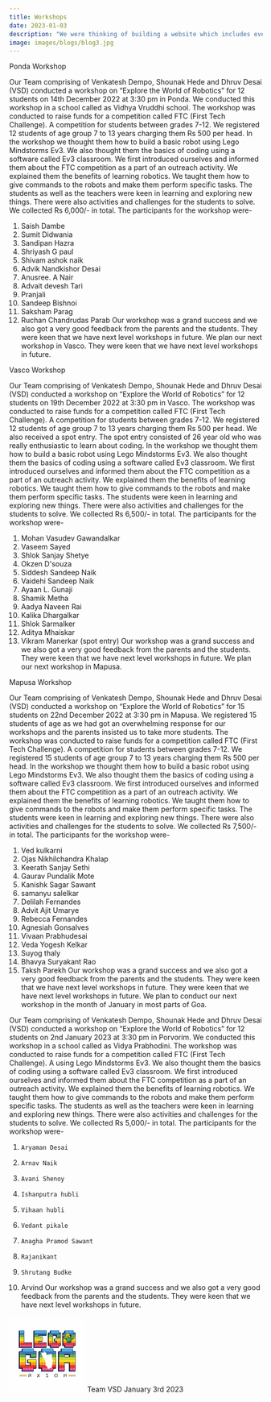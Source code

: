 ```yaml
---
title: Workshops
date: 2023-01-03
description: "We were thinking of building a website which includes everyone's collaboration. Our team coach Saieesh Sir introduced us to GitHub and.."
image: images/blogs/blog3.jpg
---
```



Ponda Workshop
 
Our Team comprising of Venkatesh Dempo, Shounak Hede and Dhruv Desai (VSD) conducted a workshop on “Explore the World of Robotics” for 12 students on 14th December 2022 at 3:30 pm in Ponda. We conducted this workshop in a school called as Vidhya Vruddhi school. The workshop was conducted to raise funds for a competition called FTC (First Tech Challenge). A competition for students between grades 7-12. We registered 12 students of age group 7 to 13 years charging them Rs 500 per head. In the workshop we thought them how to build a basic robot using Lego Mindstorms Ev3. We also thought them the basics of coding using a software called Ev3 classroom. We first introduced ourselves and informed them about the FTC competition as a part of an outreach activity. We explained them the benefits of learning robotics. We taught them how to give commands to the robots and make them perform specific tasks. The students as well as the teachers were keen in learning and exploring new things. There were also activities and challenges for the students to solve. We collected Rs 6,000/- in total. The participants for the workshop were-
1. Saish Dambe
2. Sumit Didwania
3. Sandipan Hazra
4. Shriyash G paul
5. Shivam ashok naik
6. Advik Nandkishor Desai
7. Anusree. A Nair
8. Advait devesh Tari
9. Pranjali
10. Sandeep Bishnoi
11. Saksham Parag
12. Ruchan Chandrudas Parab
Our workshop was a grand success and we also got a very good feedback from the parents and the students. They were keen that we have next level workshops in future. We plan our next workshop in Vasco. They were keen that we have next level workshops in future.
 
 
Vasco Workshop
 
Our Team comprising of Venkatesh Dempo, Shounak Hede and Dhruv Desai (VSD) conducted a workshop on “Explore the World of Robotics” for 12 students on 19th December 2022 at 3:30 pm in Vasco. The workshop was conducted to raise funds for a competition called FTC (First Tech Challenge). A competition for students between grades 7-12. We registered 12 students of age group 7 to 13 years charging them Rs 500 per head. We also received a spot entry. The spot entry consisted of 26 year old who was really enthusiastic to learn about coding. In the workshop we thought them how to build a basic robot using Lego Mindstorms Ev3. We also thought them the basics of coding using a software called Ev3 classroom. We first introduced ourselves and informed them about the FTC competition as a part of an outreach activity. We explained them the benefits of learning robotics. We taught them how to give commands to the robots and make them perform specific tasks. The students were keen in learning and exploring new things. There were also activities and challenges for the students to solve. We collected Rs 6,500/- in total. The participants for the workshop were-
1. Mohan Vasudev Gawandalkar
2. Vaseem Sayed
3. Shlok Sanjay Shetye
4. Okzen D'souza
5. Siddesh Sandeep Naik
6. Vaidehi Sandeep Naik
7. Ayaan L. Gunaji
8. Shamik Metha
9. Aadya Naveen Rai
10. Kalika Dhargalkar
11. Shlok Sarmalker
12. Aditya Mhaiskar
13. Vikram Manerkar (spot entry)
Our workshop was a grand success and we also got a very good feedback from the parents and the students. They were keen that we have next level workshops in future. We plan our next workshop in Mapusa.
 
Mapusa Workshop
 
Our Team comprising of Venkatesh Dempo, Shounak Hede and Dhruv Desai (VSD) conducted a workshop on “Explore the World of Robotics” for 15 students on 22nd December 2022 at 3:30 pm in Mapusa. We registered 15 students of age as we had got an overwhelming response for our workshops and the parents insisted us to take more students. The workshop was conducted to raise funds for a competition called FTC (First Tech Challenge). A competition for students between grades 7-12. We registered 15 students of age group 7 to 13 years charging them Rs 500 per head. In the workshop we thought them how to build a basic robot using Lego Mindstorms Ev3. We also thought them the basics of coding using a software called Ev3 classroom. We first introduced ourselves and informed them about the FTC competition as a part of an outreach activity. We explained them the benefits of learning robotics. We taught them how to give commands to the robots and make them perform specific tasks. The students were keen in learning and exploring new things. There were also activities and challenges for the students to solve. We collected Rs 7,500/- in total. The participants for the workshop were-
1. Ved kulkarni
2. Ojas Nikhilchandra Khalap
3. Keerath Sanjay Sethi
4. Gaurav Pundalik Mote
5.  Kanishk Sagar Sawant
6. samanyu salelkar
7. Delilah Fernandes
8. Advit Ajit Umarye
9. Rebecca Fernandes
10. Agnesiah Gonsalves
11. Vivaan Prabhudesai
12. Veda Yogesh Kelkar
13. Suyog thaly
14. Bhavya Suryakant Rao
15. Taksh Parekh
Our workshop was a grand success and we also got a very good feedback from the parents and the students. They were keen that we have next level workshops in future. They were keen that we have next level workshops in future. We plan to conduct our next workshop in the month of January in most parts of Goa.


Our Team comprising of Venkatesh Dempo, Shounak Hede and Dhruv Desai (VSD) conducted a workshop on “Explore the World of Robotics” for 12 students on 2nd January 2023 at 3:30 pm in Porvorim. We conducted this workshop in a school called as Vidya Prabhodini. The workshop was conducted to raise funds for a competition called FTC (First Tech Challenge). A using Lego Mindstorms Ev3. We also thought them the basics of coding using a software called Ev3 classroom. We first introduced ourselves and informed them about the FTC competition as a part of an outreach activity. We explained them the benefits of learning robotics. We taught them how to give commands to the robots and make them perform specific tasks. The students as well as the teachers were keen in learning and exploring new things. There were also activities and challenges for the students to solve. We collected Rs 5,000/- in total. The participants for the workshop were-
1.     Aryaman Desai
2.     Arnav Naik
3.     Avani Shenoy
4.     Ishanputra hubli
5.     Vihaan hubli
6.     Vedant pikale
7.     Anagha Pramod Sawant
8.     Rajanikant
9.     Shrutang Budke
10. Arvind
Our workshop was a grand success and we also got a very good feedback from the parents and the students. They were keen that we have next level workshops in future.

<div class="author">
<img width="30%" class="author-image" src="/images/logo.png" />
  <span class="author-name">Team VSD</span>
  <span class="author-divider"></span>
  <span class="author-date">January 3rd 2023</span>
</div>
